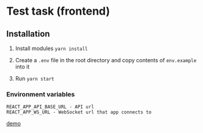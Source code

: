 # Test task (frontend)

## Installation

1. Install modules `yarn install`

2. Create a `.env` file in the root directory and copy contents of `env.example` into it

3. Run `yarn start`

### Environment variables

```
REACT_APP_API_BASE_URL - API url
REACT_APP_WS_URL - WebSocket url that app connects to
```  

[demo](https://profit-center-test-task.rudomanenkovladimir.com/)